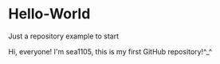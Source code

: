 # Hello-World
Just a repository example to start

Hi, everyone!
I'm sea1105, this is my first GitHub repository!^_^
